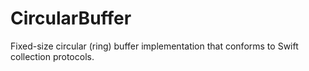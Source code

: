 # CircularBuffer
Fixed-size circular (ring) buffer implementation that conforms to Swift collection protocols.
